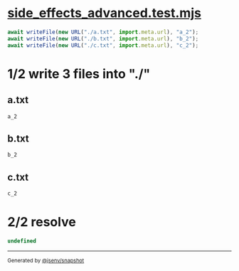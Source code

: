 # [side_effects_advanced.test.mjs](../side_effects_advanced.test.mjs)

```js
await writeFile(new URL("./a.txt", import.meta.url), "a_2");
await writeFile(new URL("./b.txt", import.meta.url), "b_2");
await writeFile(new URL("./c.txt", import.meta.url), "c_2");
```

# 1/2 write 3 files into "./"

## a.txt
```txt
a_2
```

## b.txt
```txt
b_2
```

## c.txt
```txt
c_2
```

# 2/2 resolve

```js
undefined
```

---

<sub>
  Generated by <a href="https://github.com/jsenv/core/tree/main/packages/tooling/snapshot">@jsenv/snapshot</a>
</sub>
